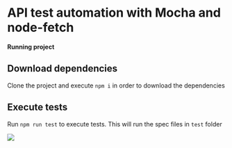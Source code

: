# API test automation with Mocha and node-fetch 

<b>Running project</b>

## Download dependencies

Clone the project and execute `npm i` in order to download the dependencies

## Execute tests

Run `npm run test` to execute tests. This will run the spec files in `test` folder

<image src="test/Test_image.png">